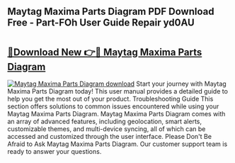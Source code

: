 ## Maytag Maxima Parts Diagram PDF Download Free - Part-FOh User Guide Repair yd0AU

# <h2><a href="http://dfij6d.blite.top/?on=Maytag+Maxima+Parts+Diagram">🔗Download New 👉🔴 Maytag Maxima Parts Diagram</a></h2>

[![Maytag Maxima Parts Diagram download](https://i.imgur.com/lujVjoI.png)](http://dfij6d.blite.top/?on=Maytag+Maxima+Parts+Diagram)
Start your journey with Maytag Maxima Parts Diagram today! This user manual provides a detailed guide to help you get the most out of your product. Troubleshooting Guide This section offers solutions to common issues encountered while using your Maytag Maxima Parts Diagram. Maytag Maxima Parts Diagram comes with an array of advanced features, including geolocation, smart alerts, customizable themes, and multi-device syncing, all of which can be accessed and customized through the user interface. Please Don't Be Afraid to Ask Maytag Maxima Parts Diagram. Our customer support team is ready to answer your questions.
